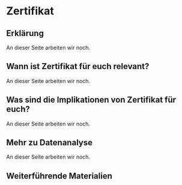 # Zertifikat
## Erklärung
An dieser Seite arbeiten wir noch.

## Wann ist Zertifikat für euch relevant?
An dieser Seite arbeiten wir noch.

## Was sind die Implikationen von Zertifikat für euch? 
An dieser Seite arbeiten wir noch.

## Mehr zu Datenanalyse   
An dieser Seite arbeiten wir noch.

## Weiterführende Materialien

